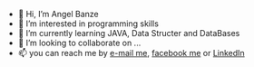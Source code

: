 - 👋 Hi, I’m Angel Banze
- 👀 I’m interested in programming skills
- 🌱 I’m currently learning JAVA, Data Structer and DataBases
- 💞️ I’m looking to collaborate on ...
- 📫 you can reach me by [e-mail me](angeleliasanjo@gmail.com),  [facebook me](facebook.com/Angelbanze) or [LinkedIn](https://www.linkedin.com/in/angel-elias-banze-8273a619a/)

<!---
aebanze/aebanze is a ✨ special ✨ repository because its `README.md` (this file) appears on your GitHub profile.
You can click the Preview link to take a look at your changes.
--->
